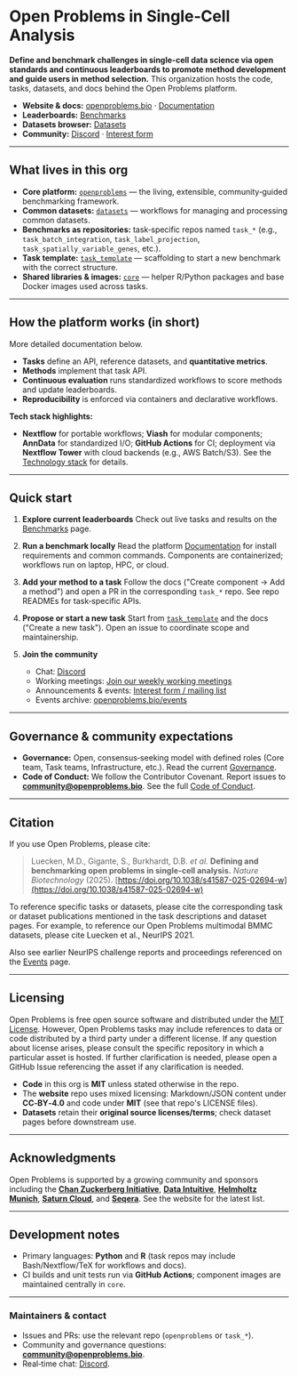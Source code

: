 # Open Problems in Single‑Cell Analysis

**Define and benchmark challenges in single-cell data science via open standards and continuous leaderboards to promote method development and guide users in method selection.**
This organization hosts the code, tasks, datasets, and docs behind the Open Problems platform.

* **Website & docs:** [openproblems.bio](https://openproblems.bio) · [Documentation](https://openproblems.bio/documentation)
* **Leaderboards:** [Benchmarks](https://openproblems.bio/benchmarks)
* **Datasets browser:** [Datasets](https://openproblems.bio/datasets)
* **Community:** [Discord](https://discord.com/invite/PEmRN4tjvE) · [Interest form](https://docs.google.com/forms/d/e/1FAIpQLSe90Oky4-1b0HbdLsp5Yqo9juCd2mq-NlGHU9NHRW1ECok1xQ/viewform?usp=sf_link)

---

## What lives in this org

* **Core platform:** [`openproblems`](https://github.com/openproblems-bio/openproblems) — the living, extensible, community‑guided benchmarking framework.
* **Common datasets:** [`datasets`](https://github.com/openproblems-bio/datasets) — workflows for managing and processing common datasets.
* **Benchmarks as repositories:** task‑specific repos named `task_*` (e.g., `task_batch_integration`, `task_label_projection`, `task_spatially_variable_genes`, etc.).
* **Task template:** [`task_template`](https://github.com/openproblems-bio/task_template) — scaffolding to start a new benchmark with the correct structure.
* **Shared libraries & images:** [`core`](https://github.com/openproblems-bio/core) — helper R/Python packages and base Docker images used across tasks.

---

## How the platform works (in short)

More detailed documentation below.

* **Tasks** define an API, reference datasets, and **quantitative metrics**.
* **Methods** implement that task API.
* **Continuous evaluation** runs standardized workflows to score methods and update leaderboards.
* **Reproducibility** is enforced via containers and declarative workflows.

**Tech stack highlights:**

* **Nextflow** for portable workflows; **Viash** for modular components; **AnnData** for standardized I/O; **GitHub Actions** for CI; deployment via **Nextflow Tower** with cloud backends (e.g., AWS Batch/S3). See the [Technology stack](https://openproblems.bio/documentation/advanced_topics/technology_stack) for details.

---

## Quick start

1. **Explore current leaderboards**
   Check out live tasks and results on the [Benchmarks](https://openproblems.bio/benchmarks) page.

2. **Run a benchmark locally**
   Read the platform [Documentation](https://openproblems.bio/documentation) for install requirements and common commands. Components are containerized; workflows run on laptop, HPC, or cloud.

3. **Add your method to a task**
   Follow the docs ("Create component → Add a method") and open a PR in the corresponding `task_*` repo. See repo READMEs for task‑specific APIs.

4. **Propose or start a new task**
   Start from [`task_template`](https://github.com/openproblems-bio/task_template) and the docs ("Create a new task"). Open an issue to coordinate scope and maintainership.

5. **Join the community**

   * Chat: [Discord](https://discord.com/invite/PEmRN4tjvE)
   * Working meetings: [Join our weekly working meetings](https://openproblems.bio/events/weekly_coworking)
   * Announcements & events: [Interest form / mailing list](https://docs.google.com/forms/d/e/1FAIpQLSe90Oky4-1b0HbdLsp5Yqo9juCd2mq-NlGHU9NHRW1ECok1xQ/viewform?usp=sf_link)
   * Events archive: [openproblems.bio/events](https://openproblems.bio/events)

---

## Governance & community expectations

* **Governance:** Open, consensus‑seeking model with defined roles (Core team, Task teams, Infrastructure, etc.). Read the current [Governance](https://openproblems.bio/documentation/more_information/governance).
* **Code of Conduct:** We follow the Contributor Covenant. Report issues to **[community@openproblems.bio](mailto:community@openproblems.bio)**. See the full [Code of Conduct](https://openproblems.bio/documentation/more_information/code-of-conduct).

---

## Citation

If you use Open Problems, please cite:

> Luecken, M.D., Gigante, S., Burkhardt, D.B. *et al.* **Defining and benchmarking open problems in single‑cell analysis.** *Nature Biotechnology* (2025).
> [https://doi.org/10.1038/s41587-025-02694-w](https://doi.org/10.1038/s41587-025-02694-w)

To reference specific tasks or datasets, please cite the corresponding task or dataset publications mentioned in the task descriptions and dataset pages. For example, to reference our Open Problems multimodal BMMC datasets, please cite Luecken et al., NeurIPS 2021.

Also see earlier NeurIPS challenge reports and proceedings referenced on the [Events](https://openproblems.bio/events) page.

---

## Licensing

Open Problems is free open source software and distributed under the [MIT License](https://opensource.org/license/mit). However, Open Problems tasks may include references to data or code distributed by a third party under a different license. If any question about license arises, please consult the specific repository in which a particular asset is hosted. If further clarification is needed, please open a GitHub Issue referencing the asset if any clarification is needed.

* **Code** in this org is **MIT** unless stated otherwise in the repo.
* The **website** repo uses mixed licensing: Markdown/JSON content under **CC‑BY‑4.0** and code under **MIT** (see that repo's LICENSE files).
* **Datasets** retain their **original source licenses/terms**; check dataset pages before downstream use.

---

## Acknowledgments

Open Problems is supported by a growing community and sponsors including the [**Chan Zuckerberg Initiative**](https://chanzuckerberg.com/), [**Data Intuitive**](https://www.data-intuitive.com/), [**Helmholtz Munich**](https://www.helmholtz-munich.de/en), [**Saturn Cloud**](https://saturncloud.io/), and [**Seqera**](https://seqera.io/). See the website for the latest list.

---

## Development notes

* Primary languages: **Python** and **R** (task repos may include Bash/Nextflow/TeX for workflows and docs).
* CI builds and unit tests run via **GitHub Actions**; component images are maintained centrally in `core`.

---

### Maintainers & contact

* Issues and PRs: use the relevant repo (`openproblems` or `task_*`).
* Community and governance questions: **[community@openproblems.bio](mailto:community@openproblems.bio)**.
* Real‑time chat: [Discord](https://discord.com/invite/PEmRN4tjvE).
